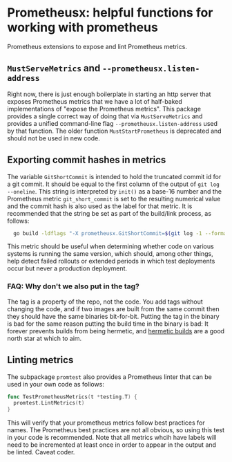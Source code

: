 # Prometheusx: helpful functions for working with prometheus

Prometheus extensions to expose and lint Prometheus metrics.

## `MustServeMetrics` and `--prometheusx.listen-address`

Right now, there is just enough boilerplate in starting an http server that
exposes Prometheus metrics that we have a lot of half-baked implementations
of "expose the Prometheus metrics". This package provides a single correct
way of doing that via `MustServeMetrics` and provides a unified command-line
flag `--prometheusx.listen-address` used by that function.  The older function
`MustStartPrometheus` is deprecated and should not be used in new code.

## Exporting commit hashes in metrics

The variable `GitShortCommit` is intended to hold the truncated commit id for
a git commit. It should be equal to the first column of the output of `git
log --oneline`. This string is interpreted by `init()` as a base-16 number
and the Prometheus metric `git_short_commit` is set to the resulting
numerical value and the commit hash is also used as the label for that
metric. It is recommended that the string be set as part of the build/link
process, as follows:

```bash
  go build -ldflags "-X prometheusx.GitShortCommit=$(git log -1 --format=%h)" ./...
```

This metric should be useful when determining whether code on various
systems is running the same version, which should, among other things, help
detect failed rollouts or extended periods in which test deployments occur
but never a production deployment.

### FAQ: Why don't we also put in the tag?

The tag is a property of the repo, not the code. You add tags without
changing the code, and if two images are built from the same commit then they
should have the same binaries bit-for-bit. Putting the tag in the binary is
bad for the same reason putting the build time in the binary is bad: It
forever prevents builds from being hermetic, and
[hermetic builds](https://landing.google.com/sre/sre-book/chapters/release-engineering/)
are a good north star at which to aim.

## Linting metrics

The subpackage `promtest` also provides a Prometheus linter that can be used in your own code
as follows:

```go
func TestPrometheusMetrics(t *testing.T) {
  promtest.LintMetrics(t)
}
```

This will verify that your prometheus metrics follow best practices for
names. The Prometheus best practices are not all obvious, so using this test
in your code is recommended. Note that all metrics whcih have labels will
need to be incremented at least once in order to appear in the output and be
linted. Caveat coder.
